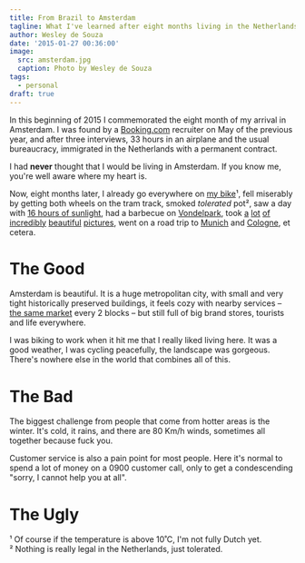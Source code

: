 ```yaml
---
title: From Brazil to Amsterdam
tagline: What I've learned after eight months living in the Netherlands
author: Wesley de Souza
date: '2015-01-27 00:36:00'
image:
  src: amsterdam.jpg
  caption: Photo by Wesley de Souza
tags:
  - personal
draft: true
---
```


In this beginning of 2015 I commemorated the eight month of my arrival in Amsterdam. I was found by a [Booking.com](workingatbooking.com) recruiter on May of the previous year, and after three interviews, 33 hours in an airplane and the usual bureaucracy, immigrated in the Netherlands with a permanent contract.

I had **never** thought that I would be living in Amsterdam. If you know me, you're well aware where my heart is.

Now, eight months later, I already go everywhere on [my bike](http://instagram.com/p/re84GAmtcd/)¹, fell miserably by getting both wheels on the tram track, smoked *tolerated* pot², saw a day with [16 hours of sunlight](http://en.wikipedia.org/wiki/Summer_solstice), had a barbecue on [Vondelpark](https://www.google.com/maps/@52.3572862,4.8861256,358a,20y,279.78h,70.01t/data=!3m1!1e3), took [a](http://instagram.com/p/wrf21KGtdc/) [lot](http://instagram.com/p/wqV0xZmteG/) [of](http://instagram.com/p/onM0IxGtWE/) [incredibly](https://www.facebook.com/photo.php?fbid=10205027328467876) [beautiful](https://www.facebook.com/photo.php?fbid=10205188949588303) [pictures](https://www.facebook.com/photo.php?fbid=10205678822794827), went on a road trip to [Munich](http://en.wikipedia.org/wiki/Munich) and [Cologne](http://en.wikipedia.org/wiki/Cologne), et cetera.

# The Good

Amsterdam is beautiful. It is a huge metropolitan city, with small and very tight historically preserved buildings, it feels cozy with nearby services &ndash; [the same market](http://en.wikipedia.org/wiki/Albert_Heijn) every 2 blocks &ndash; but still full of big brand stores, tourists and life everywhere.

I was biking to work when it hit me that I really liked living here. It was a good weather, I was cycling peacefully, the landscape was gorgeous. There's nowhere else in the world that combines all of this.

# The Bad

The biggest challenge from people that come from hotter areas is the winter. It's cold, it rains, and there are 80 Km/h winds, sometimes all together because fuck you.

Customer service is also a pain point for most people. Here it's normal to spend a lot of money on a 0900 customer call, only to get a condescending "sorry, I cannot help you at all".

# The Ugly













¹ Of course if the temperature is above 10˚C, I'm not fully Dutch yet.  
² Nothing is really legal in the Netherlands, just tolerated.